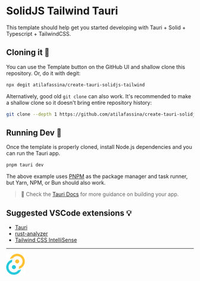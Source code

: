 
# SolidJS Tailwind Tauri

This template should help get you started developing with Tauri + Solid + Typescript + TailwindCSS.

## Cloning it 🐑

You can use the Template button on the GitHub UI and shallow clone this repository. Or, do it with degit:

```sh
npx degit atilafassina/create-tauri-solidjs-tailwind
```

Alternatively, good old `git clone` can also work. It's recommended to make a shallow clone so it doesn't bring entire repository history:

```sh
git clone --depth 1 https://github.com/atilafassina/create-tauri-solidjs-tailwind
```

## Running Dev 🚀

Once the template is properly cloned, install Node.js dependencies and you can run the Tauri app.

```sh
pnpm tauri dev
```

The above example uses [PNPM](https://pnpm.io) as the package manager and task runner, but Yarn, NPM, or Bun should also work.

> 🛟 Check the [Tauri Docs](https://tauri.app) for more guidance on building your app.

## Suggested VSCode extensions 💡

- [Tauri](https://marketplace.visualstudio.com/items?itemName=tauri-apps.tauri-vscode)
- [rust-analyzer](https://marketplace.visualstudio.com/items?itemName=rust-lang.rust-analyzer)
- [Tailwind CSS IntelliSense](https://marketplace.visualstudio.com/items?itemName=bradlc.vscode-tailwindcss)

---

<img width="50" src="/public/tauri.svg" />
